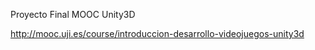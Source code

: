 Proyecto Final MOOC Unity3D

http://mooc.uji.es/course/introduccion-desarrollo-videojuegos-unity3d 
